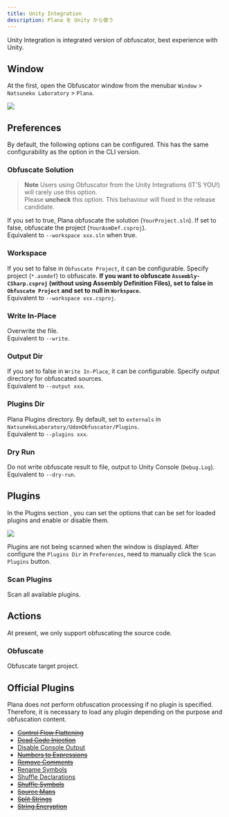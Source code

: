 ```yaml
---
title: Unity Integration
description: Plana を Unity から使う
---
```


Unity Integration is integrated version of obfuscator, best experience with Unity.

## Window

At the first, open the Obfuscator window from the menubar `Window` > `Natsuneko Laboratory` > `Plana`.

![](https://images.natsuneko.com/f2a36cdc-94b8-4656-b2a2-c1ec50d68b0e.png)

## Preferences

By default, the following options can be configured. This has the same configurability as the option in the CLI version.

### Obfuscate Solution

> **Note**
> Users using Obfuscator from the Unity Integrations (IT'S YOU!) will rarely use this option.  
> Please **uncheck** this option. This behaviour will fixed in the release candidate.

If you set to true, Plana obfuscate the solution (`YourProject.sln`). If set to false, obfuscate the project (`YourAsmDef.csproj`).  
Equivalent to `--workspace xxx.sln` when true.

### Workspace

If you set to false in `Obfuscate Project`, it can be configurable. Specify project (`*.asmdef`) to obfuscate.
**If you want to obfuscate `Assembly-CSharp.csproj` (without using Assembly Definition Files), set to false in `Obfuscate Project` and set to null in `Workspace`.**  
Equivalent to `--workspace xxx.csproj`.

### Write In-Place

Overwrite the file.  
Equivalent to `--write`.

### Output Dir

If you set to false in `Write In-Place`, it can be configurable. Specify output directory for obfuscated sources.  
Equivalent to `--output xxx`.

### Plugins Dir

Plana Plugins directory. By default, set to `externals` in `NatsunekoLaboratory/UdonObfuscator/Plugins`.  
Equivalent to `--plugins xxx`.

### Dry Run

Do not write obfuscate result to file, output to Unity Console (`Debug.Log`).  
Equivalent to `--dry-run`.

## Plugins

In the Plugins section , you can set the options that can be set for loaded plugins and enable or disable them.

![](https://images.natsuneko.com/ba8981b5-cba9-4134-b610-a08a99145dfd.png)

Plugins are not being scanned when the window is displayed. After configure the `Plugins Dir` in `Preferences`, need to manually click the `Scan Plugins` button.

### Scan Plugins

Scan all available plugins.

## Actions

At present, we only support obfuscating the source code.

### Obfuscate

Obfuscate target project.

## Official Plugins

Plana does not perform obfuscation processing if no plugin is specified. Therefore, it is necessary to load any plugin depending on the purpose and obfuscation content.

- ~~[Control Flow Flattening](/plana/control-flow-flattening)~~
- ~~[Dead Code Injection](/plana/plugins/dead-code-injection)~~
- [Disable Console Output](/plana/plugins/disable-console-output)
- ~~[Numbers to Expressions](/plana/plugins/numbers-to-expressions)~~
- ~~[Remove Comments](/plana/plugins/remove-comments)~~
- [Rename Symbols](/plana/plugins/rename-symbols)
- [Shuffle Declarations](/plana/plugins/shuffle-declarations)
- ~~[Shuffle Symbols](/plana/plugins/shuffle-symbols)~~
- ~~[Source Maps](/plana/plugins/source-maps)~~
- ~~[Split Strings](/plana/plugins/split-strings)~~
- ~~[String Encryption](/plana/plugins/string-encryption)~~

